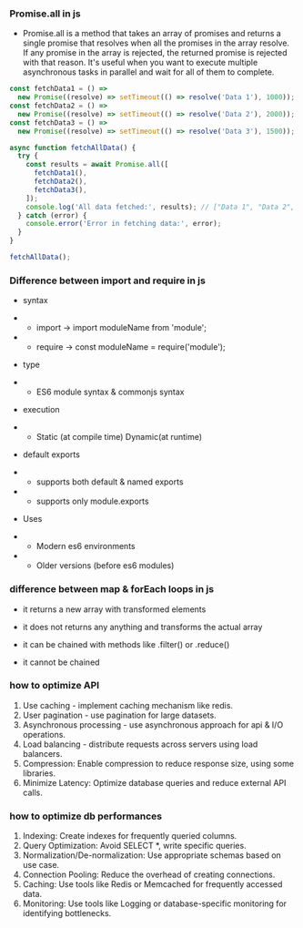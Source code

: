### Promise.all in js

- Promise.all is a method that takes an array of promises and returns a single promise that resolves when all the promises in the array resolve. If any promise in the array is rejected, the returned promise is rejected with that reason. It's useful when you want to execute multiple asynchronous tasks in parallel and wait for all of them to complete.

```javascript
const fetchData1 = () =>
  new Promise((resolve) => setTimeout(() => resolve('Data 1'), 1000));
const fetchData2 = () =>
  new Promise((resolve) => setTimeout(() => resolve('Data 2'), 2000));
const fetchData3 = () =>
  new Promise((resolve) => setTimeout(() => resolve('Data 3'), 1500));

async function fetchAllData() {
  try {
    const results = await Promise.all([
      fetchData1(),
      fetchData2(),
      fetchData3(),
    ]);
    console.log('All data fetched:', results); // ["Data 1", "Data 2", "Data 3"]
  } catch (error) {
    console.error('Error in fetching data:', error);
  }
}

fetchAllData();
```

### Difference between import and require in js

- syntax
- - import -> import moduleName from 'module';
- - require -> const moduleName = require('module');

- type
- - ES6 module syntax & commonjs syntax

- execution
- - Static (at compile time) Dynamic(at runtime)

- default exports
- - supports both default & named exports
- - supports only module.exports

- Uses
- - Modern es6 environments
- - Older versions (before es6 modules)

### difference between map & forEach loops in js

- it returns a new array with transformed elements
- it does not returns any anything and transforms the actual array

- it can be chained with methods like .filter() or .reduce()
- it cannot be chained

### how to optimize API

1. Use caching - implement caching mechanism like redis.
2. User pagination - use pagination for large datasets.
3. Asynchronous processing - use asynchronous approach for api & I/O operations.
4. Load balancing - distribute requests across servers using load balancers.
5. Compression: Enable compression to reduce response size, using some libraries.
6. Minimize Latency: Optimize database queries and reduce external API calls.

### how to optimize db performances

1. Indexing: Create indexes for frequently queried columns.
2. Query Optimization: Avoid SELECT \*, write specific queries.
3. Normalization/De-normalization: Use appropriate schemas based on use case.
4. Connection Pooling: Reduce the overhead of creating connections.
5. Caching: Use tools like Redis or Memcached for frequently accessed data.
6. Monitoring: Use tools like Logging or database-specific monitoring for identifying bottlenecks.
